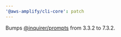 ```yaml
---
'@aws-amplify/cli-core': patch
---
```


Bumps [@inquirer/prompts](https://github.com/SBoudrias/Inquirer.js) from 3.3.2 to 7.3.2.
